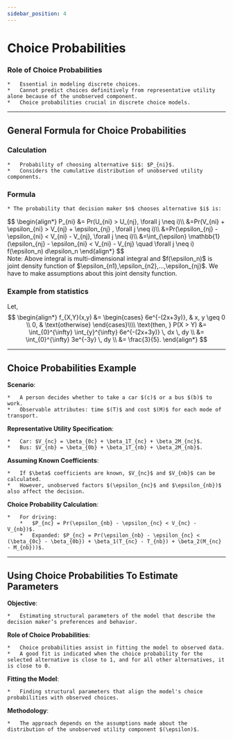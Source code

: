```yaml
---
sidebar_position: 4
---
```

# Choice Probabilities

### Role of Choice Probabilities
    *   Essential in modeling discrete choices.
    *   Cannot predict choices definitively from representative utility alone because of the unobserved component.
    *   Choice probabilities crucial in discrete choice models.

---

## General Formula for Choice Probabilities

### Calculation
    *   Probability of choosing alternative $i$: $P_{ni}$.
    *   Considers the cumulative distribution of unobserved utility components.
### Formula
    * The probability that decision maker $n$ chooses alternative $i$ is:
<div style={{ textAlign: 'left' }}>
    $$
    \begin{align*}
    P_{ni} &= Pr(U_{ni} > U_{nj}, \forall j \neq i)\\
    &=Pr(V_{ni} + \epsilon_{ni} > V_{nj} + \epsilon_{nj} , \forall j \neq i)\\
    &=Pr(\epsilon_{nj} - \epsilon_{ni} < V_{ni} - V_{nj}, \forall j \neq i)\\
    &=\int_{\epsilon} \mathbb{1}(\epsilon_{nj} - \epsilon_{ni} < V_{ni} - V_{nj} \quad \forall j \neq i) f(\epsilon_n) d\epsilon_n
    \end{align*}
    $$
</div>
Note: Above integral is multi-dimensional integral and $f(\epsilon_n)$ is joint density function of $\epsilon_{n1},\epsilon_{n2},...,\epsilon_{nj}$.
We have to make assumptions about this joint density function.

### Example from statistics

Let,
$$
\begin{align*}
f_{X,Y}(x,y) &= 
\begin{cases} 
6e^{-(2x+3y)}, & x, y \geq 0 \\
0, & \text{otherwise}
\end{cases}\\\\
\text{then, }
P(X > Y) &= \int_{0}^{\infty} \int_{y}^{\infty} 6e^{-(2x+3y)} \, dx \, dy \\
&= \int_{0}^{\infty} 3e^{-3y} \, dy \\
&= \frac{3}{5}.
\end{align*}
$$

---
## Choice Probabilities Example

**Scenario**:
    
    *   A person decides whether to take a car $(c)$ or a bus $(b)$ to work.
    *   Observable attributes: time $(T)$ and cost $(M)$ for each mode of transport.

**Representative Utility Specification**:
    
    *   Car: $V_{nc} = \beta_{0c} + \beta_1T_{nc} + \beta_2M_{nc}$.
    *   Bus: $V_{nb} = \beta_{0b} + \beta_1T_{nb} + \beta_2M_{nb}$.

**Assuming Known Coefficients**:
    
    *   If $\beta$ coefficients are known, $V_{nc}$ and $V_{nb}$ can be calculated.
    *   However, unobserved factors $(\epsilon_{nc}$ and $\epsilon_{nb})$ also affect the decision.

**Choice Probability Calculation**:
    
    *   For driving:
        *   $P_{nc} = Pr(\epsilon_{nb} - \epsilon_{nc} < V_{nc} - V_{nb})$.
        *   Expanded: $P_{nc} = Pr(\epsilon_{nb} - \epsilon_{nc} < (\beta_{0c} - \beta_{0b}) + \beta_1(T_{nc} - T_{nb}) + \beta_2(M_{nc} - M_{nb}))$.

---

## Using Choice Probabilities To Estimate Parameters

**Objective**:
    
    *   Estimating structural parameters of the model that describe the decision maker’s preferences and behavior.

**Role of Choice Probabilities**:
    
    *   Choice probabilities assist in fitting the model to observed data.
    *   A good fit is indicated when the choice probability for the selected alternative is close to 1, and for all other alternatives, it is close to 0.

**Fitting the Model**:
    
    *   Finding structural parameters that align the model's choice probabilities with observed choices.

**Methodology**:
    
    *   The approach depends on the assumptions made about the distribution of the unobserved utility component $(\epsilon)$.
